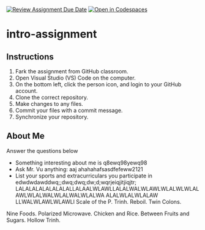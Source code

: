 [![Review Assignment Due Date](https://classroom.github.com/assets/deadline-readme-button-22041afd0340ce965d47ae6ef1cefeee28c7c493a6346c4f15d667ab976d596c.svg)](https://classroom.github.com/a/id9nvSAC)
[![Open in Codespaces](https://classroom.github.com/assets/launch-codespace-2972f46106e565e64193e422d61a12cf1da4916b45550586e14ef0a7c637dd04.svg)](https://classroom.github.com/open-in-codespaces?assignment_repo_id=15684351)
# intro-assignment

## Instructions
1. Fark the assignment from GitHub classroom.
2. Open Visual Studio (VS) Code on the computer.
3. On the bottom left, click the person icon, and login to your GitHub account.
4. Clone the correct repository.
5. Make changes to any files.
6. Commit your files with a commit message.
7. Synchronize your repository.

## About Me
Answer the questions below
* Something interesting about me is q8ewq98yewq98
* Ask Mr. Vu anything: aaj ahahahafsasdfefeww2121
* List your sports and extracurriculars you participate in
edwdwdawddwq;;dwq;dwq;dw;d;wqrjeiqjitjiqjtr; LALALALALALALALALLALAALWLAWLLALALWALWLAWLWLALWLWLALAWLWLALWALWLALWALWLALWA ALALWLALWLALAW
LLWALWLAWLWLAWLl 
Scale of the P. Trinh.
Reboil. 
Twin Colons.

Nine Foods. Polarized Microwave. Chicken and Rice. Between Fruits and Sugars. Hollow Trinh.

